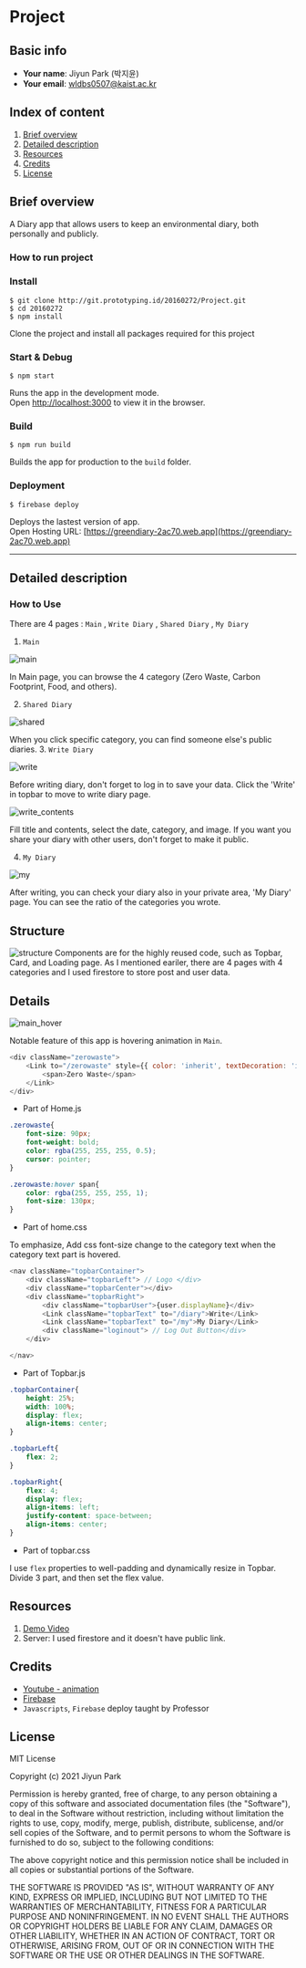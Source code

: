 # Project

## Basic info

- **Your name**: Jiyun Park (박지윤)
- **Your email**: wldbs0507@kaist.ac.kr

## Index of content

1. [Brief overview](#brief-overview)
2. [Detailed description](#detailed-description)
3. [Resources](#resources)
4. [Credits](#credits)
5. [License](#license)

## Brief overview

A Diary app that allows users to keep an environmental diary, both personally and publicly.

### How to run project
### Install
```
$ git clone http://git.prototyping.id/20160272/Project.git
$ cd 20160272
$ npm install 
```
Clone the project and install all packages required for this project
### Start & Debug
```
$ npm start
```
Runs the app in the development mode.\
Open [http://localhost:3000](http://localhost:3000) to view it in the browser.

### Build
```
$ npm run build
```
Builds the app for production to the `build` folder.

### Deployment
```
$ firebase deploy
```
Deploys the lastest version of app.   
Open Hosting URL: [https://greendiary-2ac70.web.app](https://greendiary-2ac70.web.app) 

---
## Detailed description
### How to Use
There are 4 pages : ```Main``` , ```Write Diary``` , ```Shared Diary``` , ```My Diary```    

1. ```Main``` 

![main](./src/captures/main.png)
 
 In Main page, you can browse the 4 category (Zero Waste, Carbon Footprint, Food, and others).

2. ```Shared Diary```

![shared](./src/captures/shared.png)
 
 When you click specific category, you can find someone else's public diaries.
3. ```Write Diary``` 

![write](./src/captures/write.png)

Before writing diary, don't forget to log in to save your data. Click the 'Write' in topbar to move to write diary page. 

![write_contents](./src/captures/write_contents.png)

Fill title and contents, select the date, category, and image. If you want you share your diary with other users, don't forget to make it public.

4. ```My Diary``` 

![my](./src/captures/my.png)

After writing, you can check your diary also in your private area, 'My Diary' page. You can see the ratio of the categories you wrote.

## Structure
![structure](./src/captures/structure.png)
Components are for the highly reused code, such as Topbar, Card, and Loading page. As I mentioned eariler, there are 4 pages with 4 categories and I used firestore to store post and user data.

## Details
![main_hover](./src/captures/main_hover.png)

Notable feature of this app is hovering animation in ```Main```.
```js
<div className="zerowaste">
    <Link to="/zerowaste" style={{ color: 'inherit', textDecoration: 'inherit' }}>
        <span>Zero Waste</span>
    </Link>
</div>
```
- Part of Home.js   

```css
.zerowaste{
    font-size: 90px;
    font-weight: bold;
    color: rgba(255, 255, 255, 0.5);
    cursor: pointer;
}

.zerowaste:hover span{
    color: rgba(255, 255, 255, 1);
    font-size: 130px;
}
```
- Part of home.css  

To emphasize, Add css font-size change to the category text when the category text part is hovered. 


```js
<nav className="topbarContainer">
    <div className="topbarLeft"> // Logo </div>
    <div className="topbarCenter"></div>
    <div className="topbarRight">
        <div className="topbarUser">{user.displayName}</div>
        <Link className="topbarText" to="/diary">Write</Link>
        <Link className="topbarText" to="/my">My Diary</Link>
        <div className="loginout"> // Log Out Button</div>
    </div>

</nav>
```
- Part of Topbar.js   
```css
.topbarContainer{
    height: 25%;
    width: 100%;
    display: flex;
    align-items: center;
}

.topbarLeft{
    flex: 2;
}

.topbarRight{
    flex: 4;
    display: flex;
    align-items: left;
    justify-content: space-between;
    align-items: center;
}
```
- Part of topbar.css 

I use `flex` properties to well-padding and dynamically resize in Topbar. Divide 3 part, and then set the flex value.


## Resources

1. [Demo Video](https://youtu.be/-jb4wYbWJx0)
2. Server: I used firestore and it doesn't have public link.

## Credits

- [Youtube - animation](https://www.youtube.com/watch?v=I_RhD99rR0c&list=PL1jXTNi03AlpEJZOL_nx7j2qosCud_-Dn&index=5)   
- [Firebase](https://firebase.google.com/docs/firestore)
- `Javascripts`, `Firebase` deploy taught by Professor 

## License

 MIT License   

Copyright (c) 2021 Jiyun Park
     
Permission is hereby granted, free of charge, to any person obtaining a copy
of this software and associated documentation files (the "Software"), to deal
in the Software without restriction, including without limitation the rights
to use, copy, modify, merge, publish, distribute, sublicense, and/or sell
copies of the Software, and to permit persons to whom the Software is
furnished to do so, subject to the following conditions:
     
The above copyright notice and this permission notice shall be included in all
copies or substantial portions of the Software.
     
THE SOFTWARE IS PROVIDED "AS IS", WITHOUT WARRANTY OF ANY KIND, EXPRESS OR
IMPLIED, INCLUDING BUT NOT LIMITED TO THE WARRANTIES OF MERCHANTABILITY,
FITNESS FOR A PARTICULAR PURPOSE AND NONINFRINGEMENT. IN NO EVENT SHALL THE
AUTHORS OR COPYRIGHT HOLDERS BE LIABLE FOR ANY CLAIM, DAMAGES OR OTHER
LIABILITY, WHETHER IN AN ACTION OF CONTRACT, TORT OR OTHERWISE, ARISING FROM,
OUT OF OR IN CONNECTION WITH THE SOFTWARE OR THE USE OR OTHER DEALINGS IN THE
SOFTWARE.
